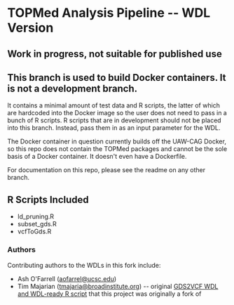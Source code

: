 # TOPMed Analysis Pipeline -- WDL Version

**Work in progress, not suitable for published use**
---

## This branch is used to build Docker containers. It is not a development branch.

It contains a minimal amount of test data and R scripts, the latter of which are hardcoded into the Docker image so the user does not need to pass in a bunch of R scripts. R scripts that are in development should not be placed into this branch. Instead, pass them in as an input parameter for the WDL.

The Docker container in question currently builds off the UAW-CAG Docker, so this repo does not contain the TOPMed packages and cannot be the sole basis of a Docker container. It doesn't even have a Dockerfile.

For documentation on this repo, please see the readme on any other branch.

## R Scripts Included
* ld_pruning.R
* subset_gds.R
* vcfToGds.R

### Authors
Contributing authors to the WDLs in this fork include:
* Ash O'Farrell (aofarrel@ucsc.edu)
* Tim Majarian (tmajaria@broadinstitute.org) -- original [GDS2VCF WDL and WDL-ready R script](https://github.com/manning-lab/vcfToGds) that this project was originally a fork of
